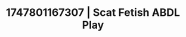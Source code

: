 ---
categories:
- Emotion-driven NSFW
- Sex Olympics
- Deep intimacy
- E-girl erotica
- Pierced & proud
image: /assets/images/1747801167307.jpg
layout: post
seo:
  description: Featured content with high-quality ABDL Play, Scat Fetish. HD images
    available.
  keywords: ABDL Play, Scat Fetish
  og_image: /assets/images/1747801167307.jpg
  schema_type: VisualArtwork
tags:
- ABDL Play
- '#1747801167307'
- Scat Fetish
title: 1747801167307 | Scat Fetish ABDL Play
---